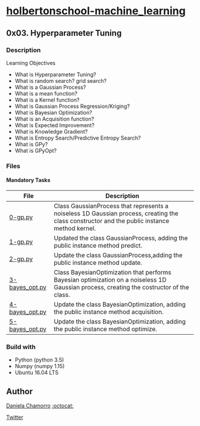 # [holbertonschool-machine_learning](https://github.com/dalexach/holbertonschool-machine_learning)

## 0x03. Hyperparameter Tuning
### Description 

Learning Objectives

- What is Hyperparameter Tuning?
- What is random search? grid search?
- What is a Gaussian Process?
- What is a mean function?
- What is a Kernel function?
- What is Gaussian Process Regression/Kriging?
- What is Bayesian Optimization?
- What is an Acquisition function?
- What is Expected Improvement?
- What is Knowledge Gradient?
- What is Entropy Search/Predictive Entropy Search?
- What is GPy?
- What is GPyOpt?


### Files
#### Mandatory Tasks

| File | Description |
| ------ | ------ |
| [0-gp.py](0-gp.py) | Class GaussianProcess that represents a noiseless 1D Gaussian process, creating the class constructor and the public instance method kernel. |
| [1-gp.py](1-gp.py) | Updated the class GaussianProcess, adding the public instance method predict. |
| [2-gp.py](2-gp.py) | Update the class GaussianProcess,adding the public instance method update. |
| [3-bayes_opt.py](3-bayes_opt.py) | Class BayesianOptimization that performs Bayesian optimization on a noiseless 1D Gaussian process, creating the costructor of the class. |
| [4-bayes_opt.py](4-bayes_opt.py) | Update the class BayesianOptimization, adding the public instance method acquisition. |
| [5-bayes_opt.py](5-bayes_opt.py) | Update the class BayesianOptimization, adding the public instance method optimize. |


### Build with
- Python (python 3.5)
- Numpy (numpy 1.15)
- Ubuntu 16.04 LTS 


## Author

[Daniela Chamorro](https://www.linkedin.com/in/dalexach/) [:octocat:](https://github.com/dalexach)

[Twitter](https://twitter.com/dalexach)